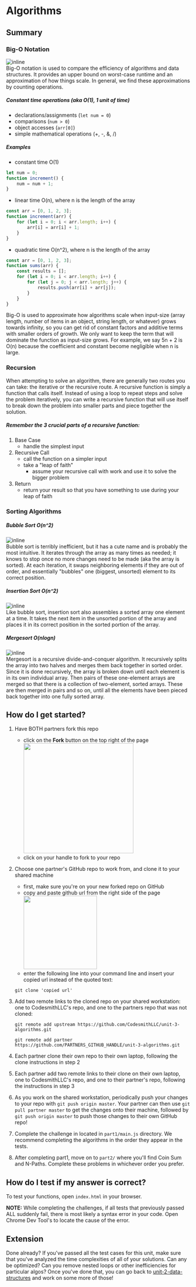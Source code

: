 # Algorithms

## Summary
### Big-O Notation
![inline](./docs/assets/images/bigonotation.jpeg)
<br>
Big-O notation is used to compare the efficiency of algorithms and data structures. It
provides an upper bound on worst-case runtime and an approximation of how things scale.
In general, we find these approximations by counting operations. 

##### Constant time operations (aka O(1), 1 unit of time)
* declarations/assignments (`let num = 0`) 
* comparisons (`num > 0`) 
* object accesses (`arr[0]`)
* simple mathematical operations (+, -, &amp;, /)

##### Examples
* constant time O(1)
```javascript
let num = 0;
function increment() {
    num = num + 1;
}
```
* linear time O(n), where n is the length of the array
```javascript
const arr = [0, 1, 2, 3];
function increment(arr) {
    for (let i = 0; i < arr.length; i++) {
        arr[i] = arr[i] + 1;
    }
}
```
* quadratic time O(n^2), where n is the length of the array
```javascript
const arr = [0, 1, 2, 3];
function sums(arr) {
    const results = [];
    for (let i = 0; i < arr.length; i++) {
        for (let j = 0; j < arr.length; j++) {
            results.push(arr[i] + arr[j]);
        }
    }
}
```

Big-O is used to approximate how algorithms scale when input-size (array length, number of items in
an object, string length, or whatever) grows towards infinity, so you
can get rid of constant factors and additive terms with smaller orders of
growth. We only want to keep the term that will
dominate the function as input-size grows. For example, we say 5n + 2 is O(n) because the
coefficient and constant become negligible when n is large.

### Recursion
When attempting to solve an algorithm, there are generally two routes you can take: the iterative or the
recursive route. A recursive function is simply a function that calls itself. Instead of using
a loop to repeat steps and solve the problem iteratively, you can write a recursive function that
will use itself to break down the problem into smaller parts and piece together the solution.

##### Remember the 3 crucial parts of a recursive function:
1. Base Case
    - handle the simplest input
2. Recursive Call
    - call the function on a simpler input
    - take a "leap of faith"
        - assume your recursive call with work and use it to solve the bigger problem
3. Return
    - return your result so that you have something to use during your leap of faith

### Sorting Algorithms
##### Bubble Sort O(n^2)
![inline](./docs/assets/images/bubble_sort.gif) <br>
Bubble sort is terribly inefficient, but it has a cute name and is probably the most intuitive. It
iterates through the array as many times as needed; it knows to stop once no more changes need to be
made (aka the array is sorted). At each iteration, it swaps
neighboring elements if they are out of order, and essentially "bubbles" one (biggest, unsorted)
element to its correct position.

##### Insertion Sort O(n^2)
![inline](./docs/assets/images/insertion_sort.gif) <br>
Like bubble sort, insertion sort also assembles a sorted array one element at a time. It takes the
next item in the unsorted portion of the array and places it in its correct position in the sorted portion of the array.

##### Mergesort O(nlogn)
![inline](./docs/assets/images/merge_sort.gif) <br>
Mergesort is a recursive divide-and-conquer algorithm. It recursively splits the array into two
halves and merges them back together in sorted order. Since it is done recursively, the array is
broken down until each element is in its own individual array. Then pairs of these one-element
arrays are merged so that there is a collection of two-element, sorted arrays. These are then merged
in pairs and so on, until all the elements have been pieced back together into one fully sorted
array.

## How do I get started?
1. Have BOTH partners fork this repo
    - click on the **Fork** button on the top right of the page
    <br><img src="./docs/assets/images/fork_button.jpeg" width="300px"></img>  
    - click on your handle to fork to your repo

2. Choose one partner's GitHub repo to work from, and clone it to your shared machine
    - first, make sure you're on your new forked repo on GitHub
    - copy and paste github url from the right side of the page
    <br><img src="./docs/assets/images/clone-repo-clone-url-button.png" width="200px"></img>
    - enter the following line into your command line and insert your copied url instead of the quoted text:
    ```
    git clone 'copied url'
    ```
3. Add two remote links to the cloned repo on your shared workstation: one to CodesmithLLC's repo, and one to the partners repo that was not cloned:
    ```
    git remote add upstream https://github.com/CodesmithLLC/unit-3-algorithms.git
    ```
    ```
    git remote add partner https://github.com/PARTNERS_GITHUB_HANDLE/unit-3-algorithms.git
    ```
4. Each partner clone their own repo to their own laptop, following the clone instructions in step 2
5. Each partner add two remote links to their clone on their own laptop, one to CodesmithLLC's repo, and one to their partner's repo, following the instructions in step 3
6. As you work on the shared workstation, periodically push your changes to your repo with `git push origin master`. Your partner can then use `git pull partner master` to get the changes onto their machine, followed by `git push origin master` to push those changes to their own GitHub repo!

7. Complete the challenge in located in `part1/main.js` directory. We recommend completing the algorithms in the order they appear in the tests. 

8. After completing part1, move on to `part2/` where you'll find Coin Sum and N-Paths. Complete these problems in whichever order you prefer.

## How do I test if my answer is correct?
To test your functions, open `index.html` in your browser.

**NOTE:** While completing the challenges, if all tests that previously passed ALL suddenly fail, there is most likely a syntax error in your code. Open Chrome Dev Tool's to locate the cause of the error.

## Extension

Done already? If you've passed all the test cases for this unit, make sure that you've analyzed the time complexities of all of your solutions. Can any be optimized? Can you remove nested loops or other inefficiencies for particular algos?
Once you've done that, you can go back to [unit-2-data-structures](https://github.com/CodesmithLLC/unit-2-data-structure/) and work on some more of those!
